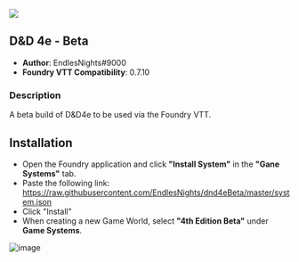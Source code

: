 ![](https://img.shields.io/badge/Foundry-v0.7.10-informational)

## D&D 4e - Beta
* **Author**: EndlesNights#9000
* **Foundry VTT Compatibility**: 0.7.10

### Description
A beta build of D&D4e to be used via the Foundry VTT.

## Installation
* Open the Foundry application and click **"Install System"** in the **"Gane Systems"** tab.
* Paste the following link: https://raw.githubusercontent.com/EndlesNights/dnd4eBeta/master/system.json
* Click "Install"
* When creating a new Game World, select **"4th Edition Beta"** under **Game Systems**.

![image](https://user-images.githubusercontent.com/58280840/122214010-991a4d80-ce77-11eb-8b55-98f537e93ebf.png)
